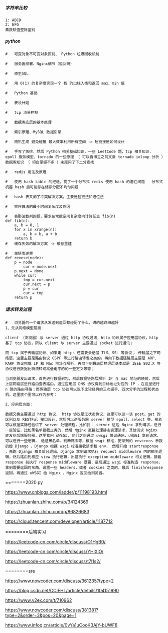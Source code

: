 ##### 字符串比较

```shell
1: ABCD
2: EFG
素数赋值整除鉴别
```

##### python

```shell
#	可变对象不可变对象区别、 Python 垃圾回收机制

#	服务器部署、Nginx细节（返回码）

#	原生SQL

#	用 O(1) 的复杂度实现一个 栈 的出栈入栈和返回 max、min 值

#	Python 基础

#	表设计题

#	tcp 流量控制

#	数据库底层的基本原理

#	索引原理、MySQL 数据引擎

#	随机生成 避免碰撞 最大效率利用所有空间 -> 短链接是如何设计

#	手写了快排，然后 Python 相关基础知识，一些 LeetCode 题，tcp 相关知识，epoll 服务模型、tornado 的一些原理 （ 可以看博主之前文章 tornado ioloop 分析 ）数据库知识 （ 坦白掌握不多 ）末尾问了下二分查找

#	redis 用法及原理

#	使用 hash table 的经验，提了一个分布式 redis 使用 hash 的潜在问题	分布式机器 hash 后可能存在储存分配不均匀问题

#	hash 表又问了冲突解决方案，主要是拉链法和进位法

#	排序算法的最小时间复杂度及原因

#	费那波数列的题，要求在常数空间复杂度内计算任意 fib(n)
def	fib(n):
	a, b = 0, 1
	for x in xrange(n):
		a, b = b, a + b
	return b
#	缓存失效的解决方案 -> 缓存重建

#	单链表逆置
def revese(node):
    p = node
        cur = node.next
    p.next = None
    while cur:
        tmp = cur.next
        cur.next = p
        p = cur
        cur = tmp
	return p
```

##### 请求转发过程

```shell
#	浏览器的一个请求从发送到返回都经历了什么，讲的越详细越好
1、先从网络模型层面：

client （浏览器）与 server 通过 http 协议通讯，http 协议属于应用层协议，http 基于 tcp 协议，所以 client 与 server 主要通过 socket 进行通讯；

而 tcp 属于传输层协议、如果走 https 还需要会话层 TLS、SSL 等协议； 传输层之下网络层，这里主要是路由协议 OSPF 等进行路由转发之类的。再向下数据链路层主要是 ARP、RARP 协议完成 IP 和 Mac 地址互解析，再向下到最底层物理层基本就是 IEEE 802.X 等协议进行数据比特流转成高低电平的的一些定义等等；

当浏览器发出请求，首先进行数据封包，然后数据链路层解析 IP 与 mac 地址的映射，然后上层网路层进行路由查表路由，通过应用层 DNS 协议得到目标地址对应的 IP ，在这里进行 n 跳的路由寻路；而传输层 tcp 协议可以说下比较经典的三次握手、四次分手的过程和状态机，这里放个图可以作为参考：

2、应用层方面：

数据交换主要通过 http 协议， http 协议是无状态协议，这里可以谈一谈 post、get 的区别以及 RESTFul 接口设计，然后可以讲服务器 server 模型 epoll、select 等，接着可以根据实际经验讲下 server 处理流程，比如我： server 这边 Nginx 拿到请求，进行一些验证，比如黑名单拦截之类的，然后 Nginx 直接处理静态资源请求，其他请求 Nginx 转发给后端服务器，这里我用 uWSGI, 他们之间通过 uwsgi 协议通讯，uWSGI 拿到请求，可以进行一些逻辑， 验证黑名单、判断爬虫等，根据 wsgi 标准，把拿到的 environs 参数扔给 Django ，Django 根据 wsgi 标准接收请求和 env， 然后开始 startresponse ，先跑 Django 相关后台逻辑，Django 拿到请求执行 request middleware 内的相关逻辑，然后路由到相应 view 执行逻辑，出错执行 exception middleware 相关逻辑，接着 response 前执行 response middleware 逻辑，最后通过 wsgi 标准构造 response， 拿到需要返回的东西，设置一些 headers，或者 cookies 之类的，最后 finishresponse 返回，再通过 uWSGI 给 Nginx ，Nginx 返回给浏览器。
```

=======2020 py

https://www.cnblogs.com/ladder/p/11198193.html

https://zhuanlan.zhihu.com/p/34124369

https://zhuanlan.zhihu.com/p/86826683

https://cloud.tencent.com/developer/article/1187712

========后端实习

https://leetcode-cn.com/circle/discuss/O1HgB0/

https://leetcode-cn.com/circle/discuss/YHiXlO/

https://leetcode-cn.com/circle/discuss/t7l1s2/

========sre

https://www.nowcoder.com/discuss/361235?type=2

https://blog.csdn.net/CCIEHL/article/details/104151990

https://www.v2ex.com/t/710962

https://www.nowcoder.com/discuss/381381?type=2&order=3&pos=20&page=1

https://www.infoq.cn/article/0vYa1uCooK3AjY-bUWF8